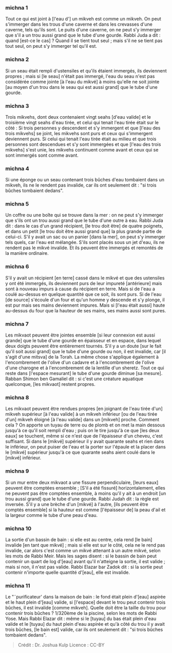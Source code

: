 
### michna 1
Tout ce qui est joint à [l'eau d'] un mikveh est comme un mikveh. On peut s'immerger dans les trous d'une caverne et dans les crevasses d'une caverne, tels qu'ils sont. Le puits d'une caverne, on ne peut s'y immerger que s'il a un trou aussi grand que le tube d'une gourde. Rabbi Juda a dit : quand [est-ce le cas] ? Quand il se tient tout seul ; mais s'il ne se tient pas tout seul, on peut s'y immerger tel qu'il est.

### michna 2
Si un seau était rempli d'ustensiles et qu'ils étaient immergés, ils deviennent propres ; mais si [le seau] n'était pas immergé, l'eau du seau n'est pas considérée comme jointe [à l'eau du mikvé] à moins qu'elle ne soit jointe [au moyen d'un trou dans le seau qui est aussi grand] que le tube d'une gourde.

### michna 3
Trois mikvehs, dont deux contenaient vingt seahs [d'eau valide] et le troisième vingt seahs d'eau tirée, et celui qui tenait l'eau tirée était sur le côté : Si trois personnes y descendent et s'y immergent et que [l'eau des trois mikvehs] se joint, les mikvehs sont purs et ceux qui s'immergent deviennent purs. Si celui qui tenait l'eau tirée était au milieu et que trois personnes sont descendues et s'y sont immergées et que [l'eau des trois mikvehs] s'est unie, les mikvehs continuent comme avant et ceux qui se sont immergés sont comme avant.

### michna 4
Si une éponge ou un seau contenant trois bûches d'eau tombaient dans un mikveh, ils ne le rendent pas invalide, car ils ont seulement dit : "si trois bûches tombaient dedans".

### michna 5
Un coffre ou une boîte qui se trouve dans la mer : on ne peut s'y immerger que s'ils ont un trou aussi grand que le tube d'une outre à eau. Rabbi Juda dit : dans le cas d'un grand récipient, [le trou doit être] de quatre poignets, et dans un petit [le trou doit être aussi grand que] la plus grande partie de celui-ci. S'il y avait un sac ou un panier [dans la mer], on peut s'y immerger tels quels, car l'eau est mélangée. S'ils sont placés sous un jet d'eau, ils ne rendent pas le mikvé invalide. Et ils peuvent être immergés et remontés de la manière ordinaire.

### michna 6
S'il y avait un récipient [en terre] cassé dans le mikvé et que des ustensiles y ont été immergés, ils deviennent purs de leur impureté [antérieure] mais sont à nouveau impurs à cause du récipient en terre. Mais si de l'eau a coulé au-dessus en quelque quantité que ce soit, ils sont purs. Si de l'eau [de source] s'écoule d'un four et qu'un homme y descende et s'y plonge, il est pur mais ses mains deviennent impures. Mais si [l'eau était aussi] haute au-dessus du four que la hauteur de ses mains, ses mains aussi sont pures.

### michna 7
Les mikvaot peuvent être jointes ensemble [si leur connexion est aussi grande] que le tube d'une gourde en épaisseur et en espace, dans lequel deux doigts peuvent être entièrement tournés. S'il y a un doute [sur le fait qu'il soit aussi grand] que le tube d'une gourde ou non, il est invalide, car [il s'agit d'une mitsva] de la Torah. La même chose s'applique également à l'encombrement de l'olive d'un cadavre et à l'encombrement de l'olive d'une charogne et à l'encombrement de la lentille d'un sheretz. Tout ce qui reste dans [l'espace mesurant] le tube d'une gourde diminue [sa mesure]. Rabban Shimon ben Gamaliel dit : si c'est une créature aquatique quelconque, [les mikvaot] restent propres.

### michna 8
Les mikvaot peuvent être rendues propres [en joignant de l'eau tirée d'un] mikveh supérieur [à l'eau valide] à un mikveh inférieur [ou de l'eau tirée d'un] mikveh éloigné [à l'eau valide] dans un [mikveh] proche. Comment cela ? On apporte un tuyau de terre ou de plomb et on met la main dessous jusqu'à ce qu'il soit rempli d'eau ; puis on le tire jusqu'à ce que [les deux eaux] se touchent, même si ce n'est que de l'épaisseur d'un cheveu, c'est suffisant. Si dans le [mikvé] supérieur il y avait quarante seahs et rien dans le inférieur, on peut puiser de l'eau et la porter sur l'épaule et la placer dans le [mikvé] supérieur jusqu'à ce que quarante seahs aient coulé dans le [mikvé] inférieur.

### michna 9
Si un mur entre deux mikvaot a une fissure perpendiculaire, [leurs eaux] peuvent être comptées ensemble ; [S'il a été fissuré] horizontalement, elles ne peuvent pas être comptées ensemble, à moins qu'il y ait à un endroit [un trou aussi grand] que le tube d'une gourde. Rabbi Judah dit : la règle est inversée. S'il y a une brèche d'un [mikvé] à l'autre, [ils peuvent être comptés ensemble] si la hauteur est comme [l'épaisseur de] la peau d'ail et la largeur comme le tube d'une peau d'eau.

### michna 10
La sortie d'un bassin de bain : si elle est au centre, cela rend [le bain] invalide [en tant que mikvé] ; mais si elle est sur le côté, cela ne le rend pas invalide, car alors c'est comme un mikvé attenant à un autre mikvé, selon les mots de Rabbi Meir. Mais les sages disent : si le bassin de bain peut contenir un quart de log d'[eau] avant qu'il n'atteigne la sortie, il est valide ; mais si non, il n'est pas valide. Rabbi Elazar bar Zadok dit : si la sortie peut contenir n'importe quelle quantité d'[eau], elle est invalide.

### michna 11
Le "˜purificateur' dans la maison de bain : le fond était plein d'[eau] aspirée et le haut plein d'[eau] valide, si [l'espace] devant le trou peut contenir trois bûches, il est invalide [comme mikveh]. Quelle doit être la taille du trou pour contenir trois bûches ? 1/320ème de la piscine, selon les mots de Rabbi Yose. Mais Rabbi Elazar dit : même si le [tuyau] du bas était plein d'eau valide et le [tuyau] du haut plein d'eau aspirée et qu'à côté du trou il y avait trois bûches, [le bain est] valide, car ils ont seulement dit : "si trois bûches tombaient dedans".

>Crédit : Dr. Joshua Kulp
>Licence : CC-BY